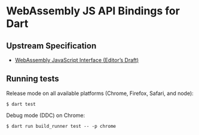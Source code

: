 # WebAssembly JS API Bindings for Dart

## Upstream Specification

- [WebAssembly JavaScript Interface (Editor’s Draft)](https://webassembly.github.io/spec/js-api/)

## Running tests

Release mode on all available platforms (Chrome, Firefox, Safari, and node):

```
$ dart test
```

Debug mode (DDC) on Chrome:
```
$ dart run build_runner test -- -p chrome
```
